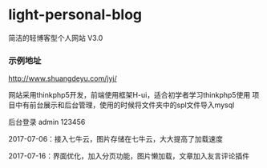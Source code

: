 # light-personal-blog
简洁的轻博客型个人网站 V3.0

### 示例地址
http://www.shuangdeyu.com/jyj/


网站采用thinkphp5开发，前端使用框架H-ui，适合初学者学习thinkphp5使用
项目中有前台展示和后台管理，使用的时候将文件夹中的spl文件导入mysql

后台登录 admin 123456

2017-07-06：接入七牛云，图片存储在七牛云，大大提高了加载速度

2017-07-16：界面优化，加入分页功能，图片懒加载，文章加入友言评论插件
